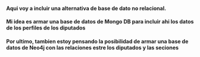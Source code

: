 #### Aqui voy a incluir una alternativa de base de dato no relacional.

#### Mi idea es armar una base de datos de Mongo DB para incluir ahi los datos de los perfiles de los diputados

#### Por ultimo, tambien estoy pensando la posibilidad de armar una base de datos de Neo4j con las relaciones estre los diputados y las seciones 
